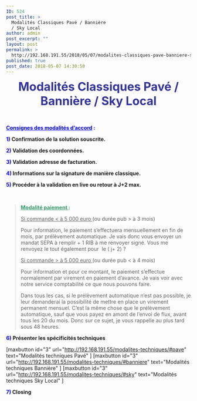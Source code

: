 ```yaml
---
ID: 524
post_title: >
  Modalités Classiques Pavé / Bannière
  / Sky Local
author: admin
post_excerpt: ""
layout: post
permalink: >
  http://192.168.191.55/2018/05/07/modalites-classiques-pave-banniere-sky/
published: true
post_date: 2018-05-07 14:30:50
---
```

<p style="text-align: center;"><span style="font-size: 24pt; color: #333399;"><b>Modalités Classiques Pavé / Bannière / Sky Local</b></span></p>
&nbsp;

<span style="color: #0000ff;"><u><b>Consignes des modalités d’accord</b></u><b> :</b></span>

<span style="color: #0000ff;"><b>1) </b></span><b>Confirmation de la solution souscrite.</b>

<span style="color: #0000ff;"><b>2) </b></span><b>Validation des coordonnées.</b>

<span style="color: #0000ff;"><b>3) </b></span><b>Validation adresse de facturation.</b>

<b><span style="color: #0000ff;">4)</span> </b><b>Informations sur la signature de manière classique.</b>

<span style="color: #0000ff;"><b>5) </b></span><b>Procéder à la validation en live ou retour à J+2 max.</b>

&nbsp;
<blockquote><span style="color: #339966;"><u><b>Modalité paiement </b></u><b>:</b></span>

<u>Si commande &lt; à 5 000 euro </u>(ou durée pub &gt; à 3 mois)

Pour information, le paiement s’effectuera mensuellement en fin de mois, par prélèvement automatique. Je vais donc vous envoyer un mandat SEPA à remplir + 1 RIB à me renvoyer signé. Vous me renvoyez le tout également pour  le ( j+ 2) ?

<u>Si commande &gt; à 5 000 euro </u>(ou durée pub &lt; à 4 mois)

Pour information et pour ce montant, le paiement s’effectue normalement par virement en paiement d’avance. Je vais voir avec notre service comptabilité ce que nous pouvons faire.

Dans tous les cas, si le prélèvement automatique n’est pas possible, je leur demanderai la possibilité de mettre en place un virement permanent mensuel. C’est la même chose que le prélèvement automatique, sauf que vous payez en amont de l’envoi de flux, avant tous les 20 du mois. Donc sur ce sujet, je vous rappelle au plus tard sous 48 heures.</blockquote>
<b><span style="color: #0000ff;">6)</span> </b><b>Présenter les spécificités techniques</b>

[maxbutton id="3" url="http://192.168.191.55/modalites-techniques/#pave" text="Modalités techniques Pavé" ] [maxbutton id="3" url="http://192.168.191.55/modalites-techniques/#banniere" text="Modalités techniques Bannière" ] [maxbutton id="3" url="http://192.168.191.55/modalites-techniques/#sky" text="Modalités techniques Sky Local" ]

<b><span style="color: #0000ff;">7)</span> </b><b>Closing</b>